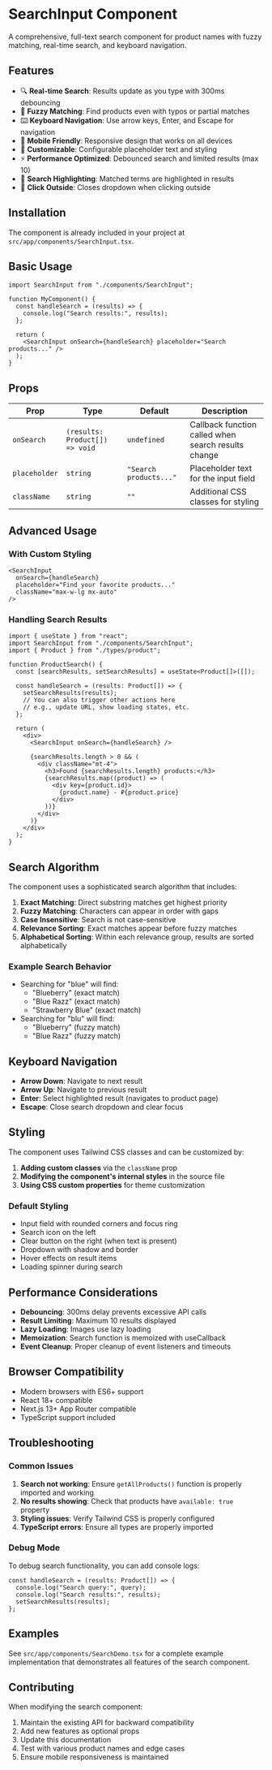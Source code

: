 # SearchInput Component

A comprehensive, full-text search component for product names with fuzzy matching, real-time search, and keyboard navigation.

## Features

- 🔍 **Real-time Search**: Results update as you type with 300ms debouncing
- 🎯 **Fuzzy Matching**: Find products even with typos or partial matches
- ⌨️ **Keyboard Navigation**: Use arrow keys, Enter, and Escape for navigation
- 📱 **Mobile Friendly**: Responsive design that works on all devices
- 🎨 **Customizable**: Configurable placeholder text and styling
- ⚡ **Performance Optimized**: Debounced search and limited results (max 10)
- 🎯 **Search Highlighting**: Matched terms are highlighted in results
- 🚫 **Click Outside**: Closes dropdown when clicking outside

## Installation

The component is already included in your project at `src/app/components/SearchInput.tsx`.

## Basic Usage

```tsx
import SearchInput from "./components/SearchInput";

function MyComponent() {
  const handleSearch = (results) => {
    console.log("Search results:", results);
  };

  return (
    <SearchInput onSearch={handleSearch} placeholder="Search products..." />
  );
}
```

## Props

| Prop          | Type                           | Default                | Description                                         |
| ------------- | ------------------------------ | ---------------------- | --------------------------------------------------- |
| `onSearch`    | `(results: Product[]) => void` | `undefined`            | Callback function called when search results change |
| `placeholder` | `string`                       | `"Search products..."` | Placeholder text for the input field                |
| `className`   | `string`                       | `""`                   | Additional CSS classes for styling                  |

## Advanced Usage

### With Custom Styling

```tsx
<SearchInput
  onSearch={handleSearch}
  placeholder="Find your favorite products..."
  className="max-w-lg mx-auto"
/>
```

### Handling Search Results

```tsx
import { useState } from "react";
import SearchInput from "./components/SearchInput";
import { Product } from "./types/product";

function ProductSearch() {
  const [searchResults, setSearchResults] = useState<Product[]>([]);

  const handleSearch = (results: Product[]) => {
    setSearchResults(results);
    // You can also trigger other actions here
    // e.g., update URL, show loading states, etc.
  };

  return (
    <div>
      <SearchInput onSearch={handleSearch} />

      {searchResults.length > 0 && (
        <div className="mt-4">
          <h3>Found {searchResults.length} products:</h3>
          {searchResults.map((product) => (
            <div key={product.id}>
              {product.name} - ₽{product.price}
            </div>
          ))}
        </div>
      )}
    </div>
  );
}
```

## Search Algorithm

The component uses a sophisticated search algorithm that includes:

1. **Exact Matching**: Direct substring matches get highest priority
2. **Fuzzy Matching**: Characters can appear in order with gaps
3. **Case Insensitive**: Search is not case-sensitive
4. **Relevance Sorting**: Exact matches appear before fuzzy matches
5. **Alphabetical Sorting**: Within each relevance group, results are sorted alphabetically

### Example Search Behavior

- Searching for "blue" will find:
  - "Blueberry" (exact match)
  - "Blue Razz" (exact match)
  - "Strawberry Blue" (exact match)
- Searching for "blu" will find:
  - "Blueberry" (fuzzy match)
  - "Blue Razz" (fuzzy match)

## Keyboard Navigation

- **Arrow Down**: Navigate to next result
- **Arrow Up**: Navigate to previous result
- **Enter**: Select highlighted result (navigates to product page)
- **Escape**: Close search dropdown and clear focus

## Styling

The component uses Tailwind CSS classes and can be customized by:

1. **Adding custom classes** via the `className` prop
2. **Modifying the component's internal styles** in the source file
3. **Using CSS custom properties** for theme customization

### Default Styling

- Input field with rounded corners and focus ring
- Search icon on the left
- Clear button on the right (when text is present)
- Dropdown with shadow and border
- Hover effects on result items
- Loading spinner during search

## Performance Considerations

- **Debouncing**: 300ms delay prevents excessive API calls
- **Result Limiting**: Maximum 10 results displayed
- **Lazy Loading**: Images use lazy loading
- **Memoization**: Search function is memoized with useCallback
- **Event Cleanup**: Proper cleanup of event listeners and timeouts

## Browser Compatibility

- Modern browsers with ES6+ support
- React 18+ compatible
- Next.js 13+ App Router compatible
- TypeScript support included

## Troubleshooting

### Common Issues

1. **Search not working**: Ensure `getAllProducts()` function is properly imported and working
2. **No results showing**: Check that products have `available: true` property
3. **Styling issues**: Verify Tailwind CSS is properly configured
4. **TypeScript errors**: Ensure all types are properly imported

### Debug Mode

To debug search functionality, you can add console logs:

```tsx
const handleSearch = (results: Product[]) => {
  console.log("Search query:", query);
  console.log("Search results:", results);
  setSearchResults(results);
};
```

## Examples

See `src/app/components/SearchDemo.tsx` for a complete example implementation that demonstrates all features of the search component.

## Contributing

When modifying the search component:

1. Maintain the existing API for backward compatibility
2. Add new features as optional props
3. Update this documentation
4. Test with various product names and edge cases
5. Ensure mobile responsiveness is maintained
